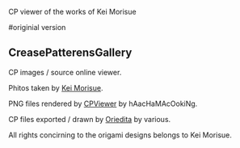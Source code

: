 CP viewer of the works of Kei Morisue



#originial version
## CreasePatterensGallery
CP images / source online viewer.

Phitos taken by [Kei Morisue](https://x.com/keimorisue).

PNG files rendered by [CPViewer](https://x.com/DamnGoodDay) by hAacHaMAcOokiNg.


CP files exported / drawn by [Oriedita](https://github.com/oriedita/oriedita) by various.

All rights concirning to the origami designs belongs to Kei Morisue.